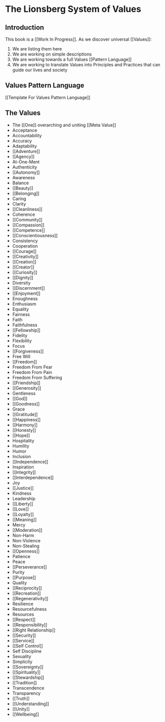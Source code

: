 # The Lionsberg System of Values

## Introduction 

This book is a [[Work In Progress]]. As we discover universal [[Values]]: 

1. We are listing them here 
2. We are working on simple descriptions 
3. We are working towards a full Values [[Pattern Language]] 
4. We are working to translate Values into Principles and Practices that can guide our lives and society  

## Values Pattern Language

[[Template For Values Pattern Language]]  

## The Values 

- The [[One]] overarching and uniting [[Meta Value]] 
- Acceptance
- Accountability
- Accuracy    
- Adaptability  
- [[Adventure]]  
- [[Agency]]  
- At-One-Ment  
- Authenticity  
- [[Autonomy]]  
- Awareness  
- Balance  
- [[Beauty]]  
- [[Belonging]]  
- Caring  
- Clarity  
- [[Cleanliness]]  
- Coherence  
- [[Community]]  
- [[Compassion]]  
- [[Competence]]  
- [[Conscientiousness]] 
- Consistency  
- Cooperation  
- [[Courage]]  
- [[Creativity]]  
- [[Creation]]  
- [[Creator]]  
- [[Curiosity]]  
- [[Dignity]]  
- Diversity  
- [[Discernment]]  
- [[Enjoyment]]  
- Enoughness  
- Enthusiasm  
- Equality  
- Fairness 
- Faith  
- Faithfulness  
- [[Fellowship]]  
- Fidelity  
- Flexibility  
- Focus  
- [[Forgiveness]]  
- Free Will  
- [[Freedom]]  
- Freedom From Fear  
- Freedom From Pain  
- Freedom From Suffering  
- [[Friendship]]  
- [[Generosity]]  
- Gentleness  
- [[God]]  
- [[Goodness]]  
- Grace  
- [[Gratitude]]  
- [[Happiness]]  
- [[Harmony]]  
- [[Honesty]]  
- [[Hope]]  
- Hospitality  
- Humility  
- Humor   
- Inclusion 
- [[Independence]]  
- Inspiration  
- [[Integrity]] 
- [[Interdependence]]  
- Joy  
- [[Justice]] 
- Kindness  
- Leadership  
- [[Liberty]]  
- [[Love]]
- [[Loyalty]]  
- [[Meaning]]  
- Mercy  
- [[Moderation]]  
- Non-Harm  
- Non-Violence  
- Non-Stealing  
- [[Openness]]  
- Patience  
- Peace  
- [[Perseverance]]  
- Purity  
- [[Purpose]]  
- Quality  
- [[Reciprocity]]  
- [[Recreation]]  
- [[Regenerativity]]  
- Resilience 
- Resourcefulness  
- Resources  
- [[Respect]]  
- [[Responsibility]]  
- [[Right Relationship]]  
- [[Security]]  
- [[Service]]  
- [[Self Control]]  
- Self Discipline  
- Sexuality  
- Simplicity  
- [[Sovereignty]] 
- [[Spirituality]]  
- [[Stewardship]]  
- [[Tradition]]  
- Transcendence  
- Transparency  
- [[Truth]] 
- [[Understanding]]  
- [[Unity]] 
- [[Wellbeing]]  


